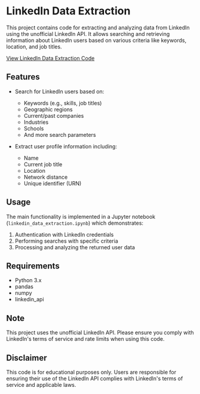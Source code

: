 # LinkedIn Data Extraction

This project contains code for extracting and analyzing data from LinkedIn using the unofficial LinkedIn API. It allows searching and retrieving information about LinkedIn users based on various criteria like keywords, location, and job titles.

[View LinkedIn Data Extraction Code](./linkedin_data_extraction)

## Features

- Search for LinkedIn users based on:
  - Keywords (e.g., skills, job titles)
  - Geographic regions
  - Current/past companies
  - Industries
  - Schools
  - And more search parameters

- Extract user profile information including:
  - Name
  - Current job title
  - Location
  - Network distance
  - Unique identifier (URN)

## Usage

The main functionality is implemented in a Jupyter notebook (`linkedin_data_extraction.ipynb`) which demonstrates:

1. Authentication with LinkedIn credentials
2. Performing searches with specific criteria
3. Processing and analyzing the returned user data

## Requirements

- Python 3.x
- pandas
- numpy
- linkedin_api

## Note

This project uses the unofficial LinkedIn API. Please ensure you comply with LinkedIn's terms of service and rate limits when using this code.

## Disclaimer

This code is for educational purposes only. Users are responsible for ensuring their use of the LinkedIn API complies with LinkedIn's terms of service and applicable laws.
